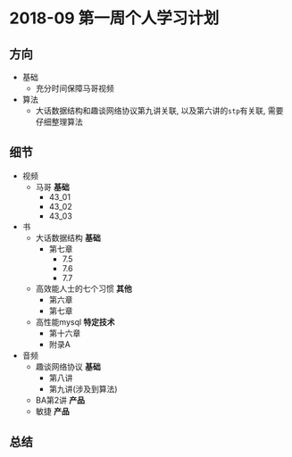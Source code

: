 # 2018-09 第一周个人学习计划

## 方向

* 基础
	* 充分时间保障马哥视频
* 算法
	* 大话数据结构和趣谈网络协议第九讲关联, 以及第六讲的`stp`有关联, 需要仔细整理算法

## 细节

* 视频
	* 马哥 **基础**
		* 43_01
		* 43_02
		* 43_03
* 书
	* 大话数据结构 **基础**
		* 第七章
			* 7.5
			* 7.6
			* 7.7
	* 高效能人士的七个习惯 **其他**
		* 第六章
		* 第七章
	* 高性能mysql **特定技术**
		* 第十六章
		* 附录A
* 音频
	* 趣谈网络协议 **基础**
		* 第八讲
		* 第九讲(涉及到算法)
	* BA第2讲 **产品**
	* 敏捷 **产品**

## 总结